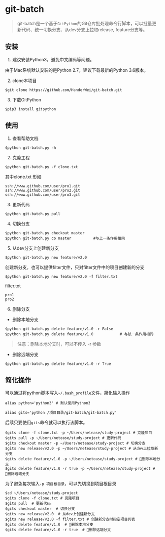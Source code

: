 # git-batch

> git-batch是一个基于`GitPython`的Git仓库批处理命令行脚本，可以批量更新代码、统一切换分支、从dev分支上拉取release, feature分支等。

## 安装
1. 建议安装Python3，避免中文编码等问题。

由于Mac系统默认安装的是Python 2.7，建议下载最新的Python 3.6版本。

2. clone本项目

```
$git clone https://github.com/HanderWei/git-batch.git
```

3. 下载GitPython

```
$pip3 install gitpython
```

## 使用
1. 查看帮助文档

```
$python git-batch.py -h
```

2. 克隆工程

```
$python git-batch.py -f clone.txt
```

其中clone.txt 形如

```
ssh://www.github.com/user/pro1.git
ssh://www.github.com/user/pro2.git
ssh://www.github.com/user/pro3.git
```

3. 更新代码

```
$python git-batch.py pull
```

4. 切换分支

```
$python git-batch.py checkout master
$python git-batch.py co master          #与上一条作用相同
```

5. 从dev分支上创建新分支

```
$python git-batch.py new feature/v2.0
```

创建新分支，也可以提供filter文件，只对filter文件中的项目创建新的分支

```
$python git-batch.py new feature/v2.0 -f filter.txt
```

filter.txt

```
pro1
pro2
```

6. 删除分支

* 删除本地分支

```
$python git-batch.py delete feature/v1.0 -r False
$python git-batch.py delete feature/v1.0            # 与航一条作用相同
```

> 注意：删除本地分支时，可以不传入 -r 参数

* 删除远端分支

```
$python git-batch.py delete feature/v1.0 -r True
```

## 简化操作

可以通过将python脚本写入`~/.bash_profile`文件，简化输入操作

```
alias python='python3' # 默认使用Python3

alias gits='python /项目目录/git-batch/git-batch.py'
```

后续只要使用`gits`命令就可以执行该脚本。

```
$gits clone -f clone.txt -p ~/Users/netease/study-project # 克隆项目
$gits pull -p ~/Users/netease/study-project # 更新代码
$gits checkout master -p ~/Users/netease/study-project # 切换分支
$gits new release/v2.0 -p ~/Users/netease/study-project # 从dev上拉取新分支
$gits delete feature/v1.0 -p ~/Users/netease/study-project # 删除本地分支
$gits delete feature/v1.0 -r true -p ~/Users/netease/study-project # 删除远端分支
```

为了避免每次输入`-p 项目根目录`，可以先切换到项目根目录

```
$cd ~/Users/netease/study-project 
$gits clone -f clone.txt # 克隆项目
$gits pull  # 更新代码
$gits checkout master  # 切换分支
$gits new release/v2.0  # 从dev上创建新分支
$gits new release/v2.0 -f filter.txt # 创建新分支时指定项目列表
$gits delete feature/v1.0  # 删除本地分支
$gits delete feature/v1.0 -r true  # 删除远端分支
```